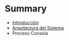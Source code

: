 # Summary

* [Introducción](README.md)
* [Arquitectura del Sistema](arquitectura_del_sistema.md)
* Proceso Consola

